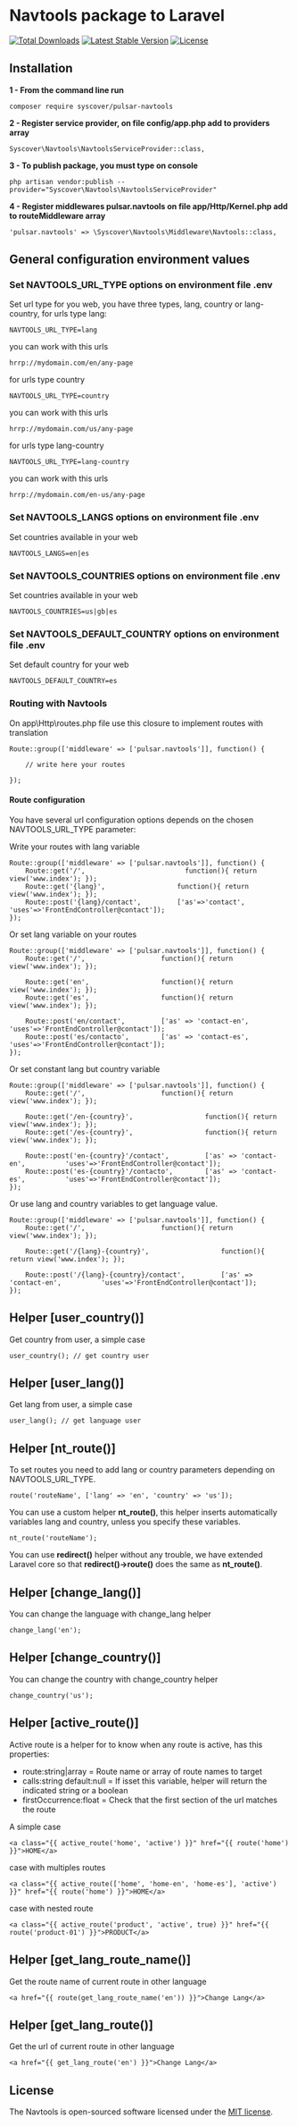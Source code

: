 # Navtools package to Laravel

<a href="https://packagist.org/packages/syscover/pulsar-navtools"><img src="https://poser.pugx.org/syscover/pulsar-navtools/downloads" alt="Total Downloads"></a>
<a href="https://packagist.org/packages/syscover/pulsar-navtools"><img src="https://poser.pugx.org/syscover/pulsar-navtools/v/stable.svg" alt="Latest Stable Version"></a>
<a href="https://packagist.org/packages/syscover/pulsar-navtools"><img src="https://poser.pugx.org/syscover/pulsar-navtools/license.svg" alt="License"></a>

## Installation

**1 - From the command line run**
```
composer require syscover/pulsar-navtools
```

**2 - Register service provider, on file config/app.php add to providers array**
```
Syscover\Navtools\NavtoolsServiceProvider::class,
```

**3 - To publish package, you must type on console**
```
php artisan vendor:publish --provider="Syscover\Navtools\NavtoolsServiceProvider"
```

**4 - Register middlewares pulsar.navtools on file app/Http/Kernel.php add to routeMiddleware array**
```
'pulsar.navtools' => \Syscover\Navtools\Middleware\Navtools::class,
```


## General configuration environment values

### Set NAVTOOLS_URL_TYPE options on environment file .env
Set url type for you web, you have three types, lang, country or lang-country, for urls type lang:
```
NAVTOOLS_URL_TYPE=lang
```
you can work with this urls
```
hrrp://mydomain.com/en/any-page
```

for urls type country
```
NAVTOOLS_URL_TYPE=country
```
you can work with this urls
```
hrrp://mydomain.com/us/any-page
```

for urls type lang-country
```
NAVTOOLS_URL_TYPE=lang-country
```
you can work with this urls
```
hrrp://mydomain.com/en-us/any-page
```


### Set NAVTOOLS_LANGS options on environment file .env
Set countries available in your web
```
NAVTOOLS_LANGS=en|es
```


### Set NAVTOOLS_COUNTRIES options on environment file .env
Set countries available in your web
```
NAVTOOLS_COUNTRIES=us|gb|es
```


### Set NAVTOOLS_DEFAULT_COUNTRY options on environment file .env
Set default country for your web
```
NAVTOOLS_DEFAULT_COUNTRY=es
```


### Routing with Navtools
On app\Http\routes.php file use this closure to implement routes with translation

```
Route::group(['middleware' => ['pulsar.navtools']], function() {

    // write here your routes

});

```

#### Route configuration

You have several url configuration options depends on the chosen NAVTOOLS_URL_TYPE parameter:

Write your routes with lang variable

```
Route::group(['middleware' => ['pulsar.navtools']], function() {
    Route::get('/',                         function(){ return view('www.index'); });
    Route::get('{lang}',                  function(){ return view('www.index'); });
    Route::post('{lang}/contact',         ['as'=>'contact',  'uses'=>'FrontEndController@contact']);
});

```

Or set lang variable on your routes

```
Route::group(['middleware' => ['pulsar.navtools']], function() {
    Route::get('/',                   function(){ return view('www.index'); });

    Route::get('en',                  function(){ return view('www.index'); });
    Route::get('es',                  function(){ return view('www.index'); });

    Route::post('en/contact',         ['as' => 'contact-en',          'uses'=>'FrontEndController@contact']);
    Route::post('es/contacto',        ['as' => 'contact-es',          'uses'=>'FrontEndController@contact']);
});

```

Or set constant lang but country variable

```
Route::group(['middleware' => ['pulsar.navtools']], function() {
    Route::get('/',                   function(){ return view('www.index'); });

    Route::get('/en-{country}',                  function(){ return view('www.index'); });
    Route::get('/es-{country}',                  function(){ return view('www.index'); });

    Route::post('en-{country}'/contact',         ['as' => 'contact-en',          'uses'=>'FrontEndController@contact']);
    Route::post('es-{country}'/contacto',        ['as' => 'contact-es',          'uses'=>'FrontEndController@contact']);
});

```

Or use lang and country variables to get language value.

```
Route::group(['middleware' => ['pulsar.navtools']], function() {
    Route::get('/',                   function(){ return view('www.index'); });

    Route::get('/{lang}-{country}',                  function(){ return view('www.index'); });

    Route::post('/{lang}-{country}/contact',         ['as' => 'contact-en',          'uses'=>'FrontEndController@contact']);
});

```

## Helper [user_country()]
Get country from user, a simple case
```
user_country(); // get country user
```

## Helper [user_lang()]
Get lang from user, a simple case
```
user_lang(); // get language user
```

## Helper [nt_route()]
To set routes you need to add lang or country parameters depending on NAVTOOLS_URL_TYPE.
```
route('routeName', ['lang' => 'en', 'country' => 'us']);
```

You can use a custom helper **nt_route()**, this helper inserts automatically variables lang and country, unless you specify these variables.
```
nt_route('routeName');
```

You can use **redirect()** helper without any trouble, we have extended Laravel core so that **redirect()->route()** does the same as **nt_route()**.


## Helper [change_lang()]
You can change the language with change_lang helper
```
change_lang('en');
```

## Helper [change_country()]
You can change the country with change_country helper
```
change_country('us');
```

## Helper [active_route()]
Active route is a helper for to know when any route is active, has this properties:
* route:string|array = Route name or array of route names to target
* calls:string default:null = If isset this variable, helper will return the indicated string or a boolean
* firstOccurrence:float = Check that the first section of the url matches the route
 
A simple case
```
<a class="{{ active_route('home', 'active') }}" href="{{ route('home') }}">HOME</a>
```
case with multiples routes
```
<a class="{{ active_route(['home', 'home-en', 'home-es'], 'active') }}" href="{{ route('home') }}">HOME</a>
```
case with nested route
```
<a class="{{ active_route('product', 'active', true) }}" href="{{ route('product-01') }}">PRODUCT</a>
```

## Helper [get_lang_route_name()]
Get the route name of current route in other language
```
<a href="{{ route(get_lang_route_name('en')) }}">Change Lang</a>
```

## Helper [get_lang_route()]
Get the url of current route in other language
```
<a href="{{ get_lang_route('en') }}">Change Lang</a>
```


## License

The Navtools is open-sourced software licensed under the [MIT license](http://opensource.org/licenses/MIT).
